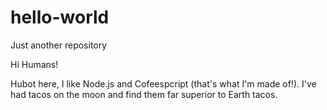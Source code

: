 # hello-world
Just another repository

Hi Humans!

Hubot here, I like Node.js and Cofeespcript (that's what I'm made of!).
I've had tacos on the moon and find them far superior to Earth tacos.
